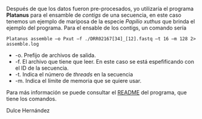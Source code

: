 Después de que los datos fueron pre-procesados, yo utilizaría el programa **Platanus** para el ensamble de *contigs* 
de una secuencia, en este caso tenemos un ejemplo de mariposa de la especie *Papilio xuthus* que brinda el ejemplo del 
programa. 
Para el ensable de los contigs, un comando sería

    Platanus assemble –o Pxut –f ./DRR02167[34]_[12].fastq –t 16 –m 128 2> assemble.log


* -o. Prefijo de archivos de salida.
* -f. El archivo que tiene que leer. En este caso se está espefificando con el ID de la secuencia.
* -t. Indica el número de *threads* en la secuencia
* -m. Indica el límite de memoria que se quiere usar.

Para más información se puede consultar el [README](https://vcru.wisc.edu/simonlab/bioinformatics/programs/platanus/README.txt)
del programa, que tiene los comandos.

Dulce Hernández

